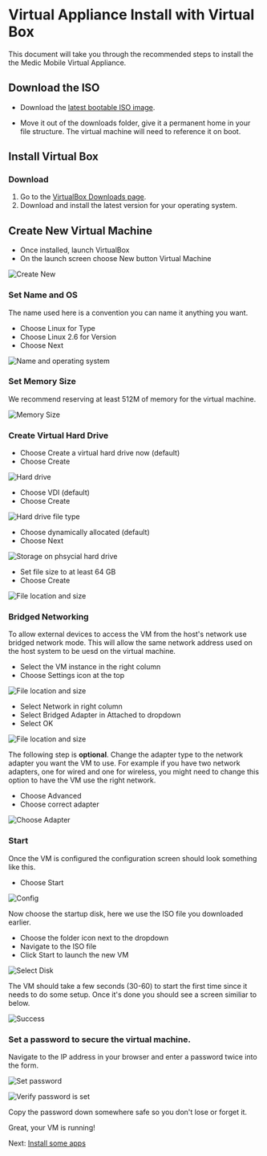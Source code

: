 # Virtual Appliance Install with Virtual Box

This document will take you through the recommended steps to install the 
the Medic Mobile Virtual Appliance.

## Download the ISO

* Download the [latest bootable ISO image](https://medic.s3.amazonaws.com/downloads/iso/mmva-image-20130405.iso).

* Move it out of the downloads folder, give it a permanent home in your file
  structure.  The virtual machine will need to reference it on boot.

## Install Virtual Box

### Download 

1. Go to the [VirtualBox Downloads page](https://www.virtualbox.org/wiki/Downloads).
2. Download and install the latest version for your operating system.

## Create New Virtual Machine

* Once installed, launch VirtualBox
* On the launch screen choose New button Virtual Machine

![Create New](img/vbox/create_new.png)

### Set Name and OS

The name used here is a convention you can name it anything you want.  

* Choose Linux for Type
* Choose Linux 2.6 for Version
* Choose Next

![Name and operating system](img/vbox/name_and_os.png)

### Set Memory Size

We recommend reserving at least 512M of memory for the virtual machine.

![Memory Size](img/vbox/set_memory_size.png)

### Create Virtual Hard Drive

* Choose Create a virtual hard drive now (default)
* Choose Create

![Hard drive](img/vbox/create_hard_drive.png)

* Choose VDI (default)
* Choose Create

![Hard drive file type](img/vbox/file_type.png)

* Choose dynamically allocated (default)
* Choose Next

![Storage on phsycial hard drive](img/vbox/dynamically_allocated.png)

* Set file size to at least 64 GB
* Choose Create

![File location and size](img/vbox/file_size_64G.png)

### Bridged Networking

To allow external devices to access the VM from the host's network use bridged network mode.  This will allow the same network address used on the host system to be uesd on the virtual machine.

* Select the VM instance in the right column
* Choose Settings icon at the top

![File location and size](img/vbox/choose_settings.png)

* Select Network in right column
* Select Bridged Adapter in Attached to dropdown
* Select OK

![File location and size](img/vbox/choose_bridged_adapter1.png)

The following step is **optional**.  Change the adapter type to the network adapter you want the VM to use.  For example if you have two network adapters, one for wired and one for wireless, you might need to change this option to have the VM use the right network.

* Choose Advanced
* Choose correct adapter

![Choose Adapter](img/vbox/choose_adapter_type.png)

### Start

Once the VM is configured the configuration screen should look something like this.

* Choose Start

![Config](img/vbox/ready.png)

Now choose the startup disk, here we use the ISO file you downloaded earlier.

* Choose the folder icon next to the dropdown
* Navigate to the ISO file
* Click Start to launch the new VM

![Select Disk](img/vbox/select_disk.png)

The VM should take a few seconds (30-60) to start the first time since it needs to do some setup.  Once it's done you should see a screen similiar to below.

![Success](img/vbox/success.png)

### Set a password to secure the virtual machine.

Navigate to the IP address in your browser and enter a password twice into the form.

![Set password](img/vm/set_password.png)

![Verify password is set](img/vm/verify_password_set.png)

Copy the password down somewhere safe so you don't lose or forget it.

Great, your VM is running! 

Next: [Install some apps](install/garden.md)
